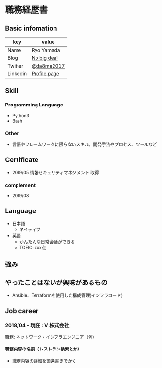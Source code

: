 # 職務経歴書

## Basic infomation

|key|value|
|---|-----|
|Name| Ryo Yamada |
|Blog|[No big deal](https://ryo8md-ls.hatenablog.com/)|
|Twitter|[@da8ma2017](https://twitter.com/da8ma2017)|
|Linkedin|[Profile page](https://www.linkedin.com/in/ryo-yamada-b4b187190/)

## Skill
### Programming Language
- Python3
- Bash

<!---
### Framework

- Ruby on Rails
- Laravel
- Spring Boot
- などなど
-->

### Other

- 言語やフレームワークに限らないスキル。開発手法やプロセス、ツールなど

## Certificate

- 2019/05 情報セキュリティマネジメント 取得

### complement

- 2019/08 


## Language

- 日本語
  - ネイティブ
- 英語
  - かんたんな日常会話ができる
  - TOEIC: xxx点

## 強み

## やったことはないが興味があるもの

* Ansible、Terraformを使用した構成管理(インフラコード)

## Job career

### 2018/04 - 現在 : V 株式会社

職務: ネットワーク・インフラエンジニア（例）

#### 職務内容の名前（レストラン検索とか）

- 職務内容の詳細を箇条書きでかく

<!---
## 課外活動

### 社外プロジェクト
* [運営に携わっているコミュニティ](そのコミュニティのconnpassやカンファレンスページのリンクとか)
* [副業で携わっているサービス](そのサービスのランディングページのリンクとか)

### 過去の登壇資料
* [Speaker Deck](Speaker Deckの自分の資料のページとか)

### 受賞歴
* [イベント名と受賞した賞](イベントのランディングページのリンクや、結果がわかる記事など)

### 執筆歴
* [書籍の名前](Amazonのリンクとか)
* [Qiita](Qiitaの自分のプロフィールのリンクとか)
* [ネットメディアの記事](記事のリンクとか)
* [SoftwareDesignやWEB+DBのこの月の特集](その月のアーカイブのリンクとか)
* [技術系同人誌](boothのリンクとか自分のサイトの紹介リンクとか)
-->